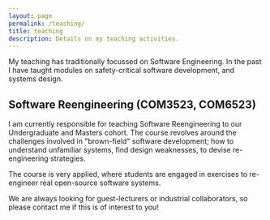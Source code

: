 ```yaml
---
layout: page
permalink: /teaching/
title: teaching
description: Details on my teaching activities.
---
```


My teaching has traditionally focussed on Software Engineering. In the past I have taught modules on safety-critical software development, and systems design.

## Software Reengineering (COM3523, COM6523)

I am currently responsible for teaching Software Reengineering to our Undergraduate and Masters cohort. The course revolves around the challenges involved in "brown-field" software development; how to understand unfamiliar systems, find design weaknesses, to devise re-engineering strategies.

The course is very applied, where students are engaged in exercises to re-engineer real open-source software systems.

We are always looking for guest-lecturers or industrial collaborators, so please contact me if this is of interest to you!
